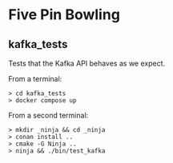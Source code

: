 # Five Pin Bowling

## kafka_tests

Tests that the Kafka API behaves as we expect.

From a terminal:
```
> cd kafka_tests
> docker compose up
```

From a second terminal:
```
> mkdir _ninja && cd _ninja
> conan install ..
> cmake -G Ninja ..
> ninja && ./bin/test_kafka
```
